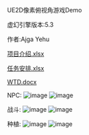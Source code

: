UE2D像素俯视角游戏Demo

虚幻引擎版本:5.3

作者:Ajga Yehu

[项目介绍.xlsx](https://github.com/user-attachments/files/16404625/default.xlsx)

[任务安排.xlsx](https://github.com/user-attachments/files/16404623/default.xlsx)

[WTD.docx](https://github.com/user-attachments/files/16404626/WTD.docx)

NPC:
![image](https://github.com/user-attachments/assets/23325873-62f9-4f7d-80d0-2cec115c1d92)
![image](https://github.com/user-attachments/assets/e2041811-cc7a-49e7-a128-37918d9711fb)

战斗:
![image](https://github.com/user-attachments/assets/ad2cafb9-0d97-4756-8536-ca4c55c21bff)
![image](https://github.com/user-attachments/assets/85972df0-a689-4c9c-bcde-bc376a070572)

种植:
![image](https://github.com/user-attachments/assets/65d85394-7ae7-4029-adf8-9e8879d24f0f)
![image](https://github.com/user-attachments/assets/54fcf42e-d90f-4e6d-aedf-0045b0d9566a)


